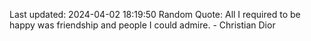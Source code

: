 Last updated: 2024-04-02 18:19:50
Random Quote: All I required to be happy was friendship and people I could admire. - Christian Dior